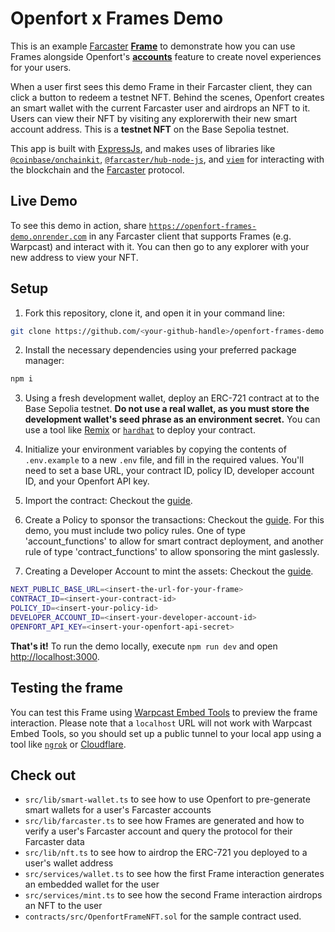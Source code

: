 # Openfort x Frames Demo

This is an example [Farcaster](https://www.farcaster.xyz/) [**Frame**](https://docs.farcaster.xyz/learn/what-is-farcaster/frames) to demonstrate how you can use Frames alongside Openfort's [**accounts**](https://www.openfort.xyz/docs/guides/accounts) feature to create novel experiences for your users.

When a user first sees this demo Frame in their Farcaster client, they can click a button to redeem a testnet NFT. Behind the scenes, Openfort creates an smart wallet with the current Farcaster user and airdrops an NFT to it. Users can view their NFT by visiting any explorerwith their new smart account address. This is a **testnet NFT** on the Base Sepolia testnet.

This app is built with [ExpressJs](https://expressjs.com/), and makes uses of libraries like [`@coinbase/onchainkit`](https://github.com/coinbase/onchainkit), [`@farcaster/hub-node-js`](https://github.com/farcasterxyz/hub-monorepo/tree/main/packages/hub-nodejs), and [`viem`](https://viem.sh/) for interacting with the blockchain and the [Farcaster](https://www.farcaster.xyz/) protocol. 

## Live Demo

To see this demo in action, share [`https://openfort-frames-demo.onrender.com`](https://openfort-frames-demo.onrender.com) in any Farcaster client that supports Frames (e.g. Warpcast) and interact with it. You can then go to any explorer with your new address to view your NFT. 

## Setup

1. Fork this repository, clone it, and open it in your command line:

```sh
git clone https://github.com/<your-github-handle>/openfort-frames-demo
```

2. Install the necessary dependencies using your preferred package manager:

```sh
npm i 
```

3. Using a fresh development wallet, deploy an ERC-721 contract at to the Base Sepolia testnet. **Do not use a real wallet, as you must store the development wallet's seed phrase as an environment secret.** You can use a tool like [Remix](https://remix.ethereum.org/) or [`hardhat`](https://www.npmjs.com/package/hardhat) to deploy your contract.

4. Initialize your environment variables by copying the contents of `.env.example` to a new `.env` file, and fill in the required values. You'll need to set a base URL, your contract ID, policy ID, developer account ID, and your Openfort API key. 

5. Import the contract:  Checkout the [guide](https://www.openfort.xyz/docs/guides/transaction-cloud/policies/strategies).

6. Create a Policy to sponsor the transactions:  Checkout the [guide](https://www.openfort.xyz/docs/guides/transaction-cloud/policies/strategies). For this demo, you must include two policy rules. One of type 'account_functions' to allow for smart contract deployment, and another rule of type 'contract_functions' to allow sponsoring the mint gaslessly.

7. Creating a Developer Account to mint the assets: Checkout the [guide](https://www.openfort.xyz/docs/guides/accounts/dev/minting-account).

```sh
NEXT_PUBLIC_BASE_URL=<insert-the-url-for-your-frame>
CONTRACT_ID=<insert-your-contract-id>
POLICY_ID=<insert-your-policy-id>
DEVELOPER_ACCOUNT_ID=<insert-your-developer-account-id>
OPENFORT_API_KEY=<insert-your-openfort-api-secret>
```

**That's it!** To run the demo locally, execute `npm run dev` and open [http://localhost:3000](http://localhost:3000).

## Testing the frame

You can test this Frame using [Warpcast Embed Tools](https://warpcast.com/~/developers/frames) to preview the frame interaction. Please note that a `localhost` URL will not work with Warpcast Embed Tools, so you should set up a public tunnel to your local app using a tool like [`ngrok`](https://ngrok.com/) or [Cloudflare](https://www.cloudflare.com/products/tunnel/). 

## Check out
- `src/lib/smart-wallet.ts` to see how to use Openfort to pre-generate smart wallets for a user's Farcaster accounts
- `src/lib/farcaster.ts` to see how Frames are generated and how to verify a user's Farcaster account and query the protocol for their Farcaster data
- `src/lib/nft.ts` to see how to airdrop the ERC-721 you deployed to a user's wallet address
- `src/services/wallet.ts` to see how the first Frame interaction generates an embedded wallet for the user
- `src/services/mint.ts` to see how the second Frame interaction airdrops an NFT to the user
- `contracts/src/OpenfortFrameNFT.sol` for the sample contract used.
